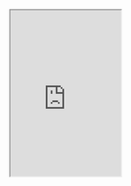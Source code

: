 <html>
<body>
<iframe width="200" height="300" src= https://www.youtube.com/watch?v=WVZTsTXO3Nk </iframe?
</body>
</html>
